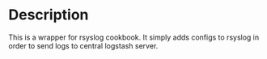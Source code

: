 Description
=======

This is a wrapper for rsyslog cookbook. It simply adds configs to rsyslog in order to send logs to central logstash server.
